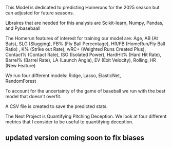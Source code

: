 This Model is dedicated to predicting Homeruns for the 2025 season but can adjusted for future seasons. 

Libraires that are needed for this analysis are Scikit-learn, Numpy, Pandas, and Pybasebaall

The Homerun features of interest for training our model are:
        Age, AB (At Bats), SLG (Slugging), FB% (Fly Ball Percentage),
        HR/FB (HomeRun/Fly Ball Ratio) , K% (Strike out Rate), wRC+ (Weighted Runs Created Plus),
        Contact% (Contact Rate), ISO (Isolated Power),
        HardHit% (Hard Hit Rate), Barrel% (Barrel Rate), LA (Launch Angle), EV (Exit Velocity),
        Rolling_HR (New Feature)

We run four different models:
        Ridge, 
        Lasso, 
        ElasticNet,  
        RandomForest
        
To account for the uncertainty of the game of baseball we run with the best model that doesn't overfit. 

A CSV file is created to save the predicted stats. 



The Next Project is Quantifying Pitching Deception. We look at four different metrics that I consider to be useful to quantifying deception.

## updated version coming soon to fix biases
